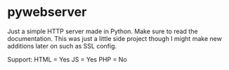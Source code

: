 # pywebserver
Just a simple HTTP server made in Python.
Make sure to read the documentation.
This was just a little side project though I might make new additions later on such as SSL config.

Support:
HTML = Yes
JS = Yes
PHP = No

